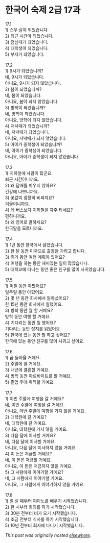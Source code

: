 # 한국어 숙제 2급 17과

<p>17.1<br>1) &#49828;&#47924; &#49332;&#51060; &#46104;&#50632;&#49845;&#45768;&#45796;.<br>2) &#53748;&#44540; &#49884;&#44036;&#51060; &#46104;&#50632;&#49845;&#45768;&#45796;.<br>3) &#51216;&#49900;&#46412;&#44032; &#46104;&#50632;&#49845;&#45768;&#45796;.<br>4) &#45824;&#54617;&#49373;&#51060; &#46104;&#50632;&#49845;&#45768;&#45796;.<br>5) &#48512;&#51088;&#44032; &#46104;&#50632;&#49845;&#45768;&#45796;.<br><br>17.2<br>1) 9&#49884;&#44032; &#46104;&#50632;&#49845;&#45768;&#44620;?<br>&#45348;, 9&#49884;&#44032; &#46104;&#50632;&#49845;&#45768;&#45796;.<br>&#50500;&#45768;&#50836;, 9&#49884;&#44032; &#46104;&#51648; &#50506;&#50520;&#49845;&#45768;&#45796;.<br>2) &#48388;&#51060; &#46104;&#50632;&#49845;&#45768;&#44620;?<br>&#45348;, &#48388;&#51060; &#46104;&#50632;&#49845;&#45768;&#45796;.<br>&#50500;&#45768;&#50836;, &#48388;&#51060; &#46104;&#51648; &#50506;&#50520;&#49845;&#45768;&#45796;.<br>3) &#48169;&#54617;&#51060; &#46104;&#50632;&#49845;&#45768;&#44620;?<br>&#45348;, &#48169;&#54617;&#51060; &#46104;&#50632;&#49845;&#45768;&#45796;.<br>&#50500;&#45768;&#50836;, &#48169;&#54617;&#51060; &#46104;&#51648; &#50506;&#50520;&#49845;&#45768;&#45796;.<br>4) &#51200;&#45377;&#46412;&#44032; &#46104;&#50632;&#49845;&#45768;&#44620;?<br>&#45348;, &#51200;&#45377;&#46412;&#44032; &#46104;&#50632;&#49845;&#45768;&#45796;.<br>&#50500;&#45768;&#50836;, &#51200;&#45377;&#46412;&#44032; &#46104;&#51648; &#50506;&#50520;&#49845;&#45768;&#45796;.<br>5) &#50500;&#51060;&#44032; &#51473;&#54617;&#49373;&#51060; &#46104;&#50632;&#49845;&#45768;&#44620;?<br>&#45348;, &#50500;&#51060;&#44032; &#51473;&#54617;&#49373;&#51060; &#46104;&#50632;&#49845;&#45768;&#45796;.<br>&#50500;&#45768;&#50836;, &#50500;&#51060;&#44032; &#51473;&#54617;&#49373;&#51060; &#46104;&#51648; &#50506;&#50520;&#49845;&#45768;&#45796;.<br><br>17.3<br>1) &#51648;&#54616;&#52384;&#50640; &#49324;&#46988;&#51060; &#47566;&#44400;&#50836;.<br>&#53748;&#44540; &#49884;&#44036;&#51060;&#45768;&#44620;&#50836;.<br>2) &#50780; &#45812;&#48176;&#47484; &#54588;&#50864;&#51648; &#50506;&#50500;&#50836;?<br>&#44148;&#44053;&#50640; &#45208;&#49240;&#45768;&#44620;&#50836;.<br>3) &#44867;&#44050;&#51060; &#44361;&#51109;&#55176; &#48708;&#49912;&#51648;&#50836;?<br>&#44200;&#50872;&#51060;&#45768;&#44620;&#50836;.<br>4) &#50780; &#48260;&#49828;&#48372;&#45796; &#51648;&#54616;&#52384;&#51012; &#51088;&#51452; &#53440;&#49464;&#50836;?<br>&#54200;&#54616;&#45768;&#44620;&#50836;.<br>5) &#50780; &#50689;&#50612;&#47196; &#47568;&#54616;&#49464;&#50836;?<br>&#54620;&#44397;&#47568;&#51012; &#47784;&#47476;&#45768;&#44620;&#50836;.<br><br>17.4<br>1) 1&#45380; &#46041;&#50504; &#54620;&#44397;&#50640;&#49436; &#49332;&#50520;&#49845;&#45768;&#45796;.<br>2) &#54620; &#45804; &#46041;&#50504; &#48120;&#44397;&#51004;&#47196; &#52636;&#51109;&#51012; &#44032;&#47140;&#44256; &#54633;&#45768;&#45796;.<br>3) &#55092;&#44032; &#46041;&#50504; &#50668;&#54665; &#44228;&#54925;&#51060; &#51080;&#50612;&#50836;?<br>4) &#50668;&#54665;&#51012; &#54616;&#45716; &#46041;&#50504; &#51116;&#48120;&#51080;&#45716; &#51068;&#51060; &#47566;&#50520;&#49845;&#45768;&#45796;.<br>5) &#45824;&#54617;&#44368;&#50640; &#45796;&#45768;&#45716; &#46041;&#50504; &#51339;&#51008; &#52828;&#44396;&#47484; &#47566;&#51060; &#49324;&#44480;&#50632;&#49845;&#45768;&#45796;.<br><br>17.5<br>1) &#47728;&#52832; &#46041;&#50504; &#50500;&#54048;&#50612;&#50836;?<br>&#51068;&#51452;&#51068; &#46041;&#50504; &#50500;&#54048;&#50612;&#50836;.<br>2) &#47751; &#45380; &#46041;&#50504; &#54924;&#49324;&#50640;&#49436; &#51068;&#54616;&#49512;&#50612;&#50836;?<br>&#54620; 15&#45380; &#46041;&#50504; &#54924;&#49324;&#50640;&#49436; &#51068;&#54664;&#50612;&#50836;.<br>3) &#48169;&#54617; &#46041;&#50504; &#47960; &#54624; &#44144;&#50696;&#50836;?<br>&#48169;&#54617; &#46041;&#50504; &#50668;&#54665; &#54624; &#44144;&#50696;&#50836;.<br>4) &#44592;&#45796;&#47532;&#45716; &#46041;&#50504; &#47960; &#54664;&#50612;&#50836;?<br>&#44592;&#45796;&#47532;&#45716; &#46041;&#50504; &#51105;&#51648;&#47484; &#51069;&#50632;&#50612;&#50836;.<br>5) &#54620;&#44397;&#50640; &#51080;&#45716; &#46041;&#50504; &#47960; &#54616;&#44256; &#49910;&#50612;&#50836;?<br>&#54620;&#44397;&#50640; &#51080;&#45716; &#46041;&#50504; &#52828;&#44396;&#47484; &#47566;&#51060; &#49324;&#44480;&#44256; &#49910;&#50612;&#50836;.<br><br>17.6<br>1) &#44263; &#46028;&#50500;&#50732; &#44144;&#50696;&#50836;.<br>2) &#51452;&#47568;&#50640; &#49780; &#44144;&#50696;&#50836;.<br>3) &#45236;&#45380;&#50640; &#44208;&#54844;&#54624; &#44144;&#50696;&#50836;.<br>4) &#48169;&#54617; &#46041;&#50504; &#50500;&#47476;&#48148;&#51060;&#53944;&#47484; &#54624; &#44144;&#50696;&#50836;.<br>5) &#51320;&#50629; &#54980;&#50640; &#52712;&#51649;&#54624; &#44144;&#50696;&#50836;.<br><br>17.7<br>1) &#51060;&#48264; &#51452;&#47568;&#50640; &#50668;&#54665;&#51012; &#44040; &#44144;&#50696;&#50836;?<br>&#45348;, &#51060;&#48264; &#51452;&#47568;&#50640; &#50668;&#54665;&#51012; &#44040; &#44144;&#50696;&#50836;.<br>&#50500;&#45768;&#50836;, &#51060;&#48264; &#51452;&#47568;&#50640; &#50668;&#54665;&#51012; &#44032;&#51648; &#50506;&#51012; &#44144;&#50696;&#50836;.<br>2) &#45824;&#54617;&#50896;&#50640; &#44040; &#44144;&#50696;&#50836;?<br>&#45348;, &#45824;&#54617;&#50896;&#50640; &#44040; &#44144;&#50696;&#50836;.<br>&#50500;&#45768;&#50836;, &#45824;&#54617;&#50896;&#50640; &#44032;&#51648; &#50506;&#51012; &#44144;&#50696;&#50836;.<br>3) &#45796;&#51020; &#45804;&#50640; &#51060;&#49324;&#54624; &#44144;&#50696;&#50836;?<br>&#45348;, &#45796;&#51020; &#45804;&#50640; &#51060;&#49324;&#54624; &#44144;&#50696;&#50836;.<br>&#50500;&#45768;&#50836;, &#45796;&#51020; &#45804;&#50640; &#51060;&#49324;&#54616;&#51648; &#50506;&#51012; &#44144;&#50696;&#50836;.<br>4) &#51060; &#46024;&#51008; &#51200;&#44552;&#54624; &#44144;&#50696;&#50836;?<br>&#45348;, &#51060; &#46024;&#51008; &#51200;&#44552;&#54624; &#44144;&#50696;&#50836;.<br>&#50500;&#45768;&#50836;, &#51060; &#46024;&#51008; &#51200;&#44552;&#54616;&#51648; &#50506;&#51012; &#44144;&#50696;&#50836;.<br>5) &#44536; &#49324;&#46988;&#50640;&#44172; &#51060;&#50556;&#44592;&#54624; &#44144;&#50696;&#50836;?<br>&#45348;, &#44536; &#49324;&#46988;&#50640;&#44172; &#51060;&#50556;&#44592;&#54624; &#44144;&#50696;&#50836;.<br>&#50500;&#45768;&#50836;, &#44536; &#49324;&#46988;&#50640;&#44172; &#51060;&#50556;&#44592;&#54616;&#51648; &#50506;&#51012; &#44144;&#50696;&#50836;.<br><br>17.8<br>1) &#50676; &#49332; &#46412;&#48512;&#53552; &#54588;&#50500;&#45432;&#47484; &#48176;&#50864;&#44592; &#49884;&#51089;&#54664;&#49845;&#45768;&#45796;.<br>2) &#54620; &#49884;&#48512;&#53552; &#54924;&#51032;&#47484; &#54616;&#44592; &#49884;&#51089;&#54664;&#49845;&#45768;&#45796;.<br>3) 30&#48516; &#51204;&#48512;&#53552; &#48708;&#44032; &#50724;&#44592; &#49884;&#51089;&#54664;&#49845;&#45768;&#45796;.<br>4) &#51312;&#44552; &#51204;&#48512;&#53552; &#49885;&#49324;&#47484; &#54616;&#44592; &#49884;&#51089;&#54664;&#49845;&#45768;&#45796;.<br>5) 10&#45380; &#51204;&#48512;&#53552; &#54924;&#49324;&#50640; &#45796;&#45768;&#44592; &#49884;&#51089;&#54664;&#49845;&#45768;&#45796;.</p>


*This post was originally hosted [elsewhere](http://planspace.blogspot.com/2009/03/2-17.html).*
